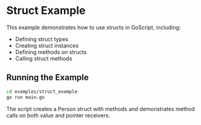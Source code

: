 # Struct Example

This example demonstrates how to use structs in GoScript, including:

- Defining struct types
- Creating struct instances
- Defining methods on structs
- Calling struct methods

## Running the Example

```bash
cd examples/struct_example
go run main.go
```

The script creates a Person struct with methods and demonstrates method calls on both value and pointer receivers.